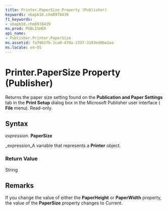 ```yaml
---
title: Printer.PaperSize Property (Publisher)
keywords: vbapb10.chm8978439
f1_keywords:
- vbapb10.chm8978439
ms.prod: PUBLISHER
api_name:
- Publisher.Printer.PaperSize
ms.assetid: fa7962fb-3ca0-470a-2337-3193ed0be2aa
ms.locale: en-US
---
```



# Printer.PaperSize Property (Publisher)

Returns the paper size setting found on the  **Publication and Paper Settings** tab in the **Print Setup** dialog box in the Microsoft Publisher user interface ( **File** menu). Read-only.


## Syntax

 _expression_. **PaperSize**

 _expression_A variable that represents a  **Printer** object.


### Return Value

String


## Remarks

If you change the value of either the  **PaperHeight** or **PaperWidth** property, the value of the **PaperSize** property changes to Current.


